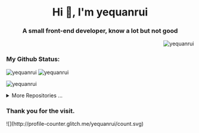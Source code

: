 <h1 align="center">Hi 👋, I'm yequanrui</h1>
<h3 align="center">A small front-end developer, know a lot but not good</h3>
<p align="right"><img src="https://komarev.com/ghpvc/?username=yequanrui&label=Profile%20views&color=5E7CE0&style=flat" alt="yequanrui" /></p>
<h3 align="left">My Github Status:</h3>
<p align="left">
  <img src="https://github-readme-stats.vercel.app/api?username=yequanrui&include_all_commits=true&count_private=true&show_icons=true&hide_border=false&theme=nord&locale=en" alt="yequanrui" />
  <img src="https://github-readme-stats.vercel.app/api/top-langs/?username=yequanrui&layout=compact&hide_border=false&theme=nord&locale=en" alt="yequanrui" />
</p>
<p align="left">
  <img src="https://github-readme-streak-stats.herokuapp.com/?user=yequanrui&theme=nord&locale=en" alt="yequanrui" />
</p>
<details>
  <summary>More Repositories ...</summary>
  <a href="https://github.com/yequanrui/yequanrui.github.io">
    <img alt="yequanrui" src="https://github-readme-stats.vercel.app/api/pin/?username=yequanrui&repo=yequanrui.github.io&show_owner=true&hide_border=false&theme=nord" />
  </a>
</details>
<h3 align="left">Thank you for the visit.</h3>
![](http://profile-counter.glitch.me/yequanrui/count.svg)
